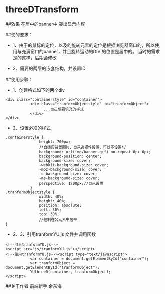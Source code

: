 # threeDTransform

##效果
在居中的banner中 突出显示内容


##使的要求：

* 1、由于的鼠标的定位，以及的旋转元素的定位是根据浏览器窗口的，所以使用与充满窗口的banner，并且旋转运动的DIV 的位置是居中的。
 当时的需求是的这样，后期会修改
   
* 2、需要的两层的嵌套结构，并设置ID

##使用步骤：

* 1、创建格式如下的两个div
 ```
<div class="containerstyle" id="container">
    		<div class="tranformObjectstyle" id="tranformObject">
                  ...自己想要填充的样式
			</div>
</div>
```
* 2、设置必须的样式
 ```
.containerstyle {
    			height: 700px;
				/*自适应背景图片，自己选择性设置，可以不设置*/
				background: url(img/banner.gif) no-repeat 0px 0px;
				background-position: center;
				background-size: cover;
				-webkit-background-size: cover;
				-moz-background-size: cover;
				-o-background-size: cover;
				-ms-background-size: cover;
				perspective: 1200px;//自己设置
			}	
.tranformObjectstyle {
				width: 40%;
				height: 40%;
				position: absolute;
				left: 30%;
				top: 30%;
                //控制在父元素中居中
}
```
* 2、3、引用tranformYU.js 文件并调用函数
 ```
<!--引入tranformYU.js-->
<script src="js/tranformYU.js"></script>
<!--使用tranformYU.js--><script type="text/javascript">
			var container = document.getElementById("container");
			var tranformObject = document.getElementById("tranformObject");
			YUthreeD(container, tranformObject);
</script>
```



##关于作者 
前端新手  余东海
